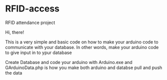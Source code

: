 # RFID-access
RFID attendance project

Hi, there!

This is a very simple and basic code on how to make your arduino code to communicate with your database. In other words, make your arduino code to give input in to ypur database

Create Database and code your arduino with Arduino.exe and GArduinoData.php is how you make both arduino and databse pull and push the data

